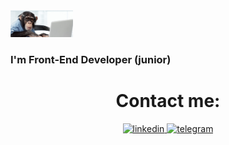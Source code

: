 <img src="./header.jpg" alt="theme" width="100">
<h3> I'm Front-End Developer (junior)</h3>

<div id="contacts" align="center">
  <h1>Contact me:</h1>
  <a href="https://www.linkedin.com/in/se-un-kim-278542215/">
    <img src="https://shields.io./badge/Linkedin-skyblue?style=for-the-badge&logo=linkedin&logoColor=white&color=blue" alt="linkedin">
  </a>
  <a href="https://t.me/skim1994">
    <img src="https://shields.io./badge/Telegram-skyblue?style=for-the-badge&logo=Telegram&logoColor=white&color=blue" alt="telegram">
  </a>
</div>
